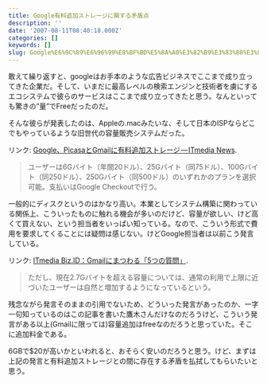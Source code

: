 ```yaml
---
title: Google有料追加ストレージに関する矛盾点
description: ''
date: '2007-08-11T08:40:18.000Z'
categories: []
keywords: []
slug: Google%E6%9C%89%E6%96%99%E8%BF%BD%E5%8A%A0%E3%82%B9%E3%83%88%E3%83%AC%E3%83%BC%E3%82%B8%E3%81%AB%E9%96%A2%E3%81%99%E3%82%8B%E7%9F%9B%E7%9B%BE%E7%82%B9
---
```

敢えて繰り返すと、googleはお手本のような広告ビジネスでここまで成り立ってきた企業だ。そして、いまだに最高レベルの検索エンジンと技術者を虜にするエコシステムで彼らのサービスはここまで成り立ってきたと思う。なんといっても驚きの”量”でFreeだったのだ。

そんな彼らが発表したのは、Appleの.macみたいな、そして日本のISPならどこでもやっているような旧世代の容量販売システムだった。

リンク: [Google、PicasaとGmailに有料追加ストレージ — ITmedia News](http://www.itmedia.co.jp/news/articles/0708/10/news031.html "Google、PicasaとGmailに有料追加ストレージ - ITmedia News").

> ユーザーは6Gバイト（年間20ドル）、25Gバイト（同75ドル）、100Gバイト（同250ドル）、250Gバイト（同500ドル）のいずれかのプランを選択可能。支払いはGoogle Checkoutで行う。

一般的にディスクというのはかなり高い。本業としてシステム構築に関わっている関係上、こういったものに触れる機会が多いのだけど、容量が欲しい、けど高くて買えない、という担当者をいっぱい知っている。なので、こういう形式で費用を要求してくることには疑問は感じない。けどGoogle担当者は以前こう発言している。

リンク: [ITmedia Biz.ID：Gmailにまつわる「5つの質問」](http://www.itmedia.co.jp/bizid/articles/0608/23/news074.html "ITmedia Biz.ID：Gmailにまつわる「5つの質問」").

> ただし、現在2.7Gバイトを超える容量については、通常の利用で上限に近づいたユーザーは自然と増加するようになっているという。

残念ながら発言そのままの引用でないため、どういった発言があったのか、一字一句知っているのはこの記事を書いた鷹木さんだけなのだろうけど、こういう発言がある以上(Gmailに限っては)容量追加はfreeなのだろうと思っていた。そこに追加料金である。

6GBで$20が高いかといわれると、おそらく安いのだろうと思う。けど、まずは上記の発言と有料追加ストレージとの間に存在する矛盾を払拭してもらいたいと思う。